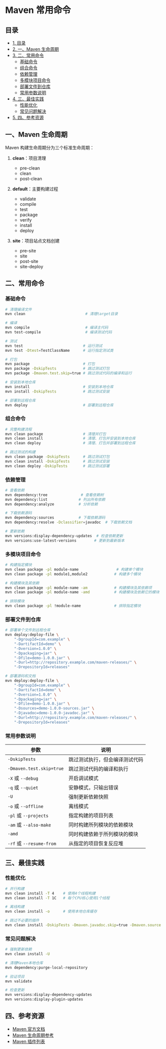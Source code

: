 # Maven 常用命令

## 目录
- [1. 目录](#目录)
- [2. 一、Maven 生命周期](#一maven-生命周期)
- [3. 二、常用命令](#二常用命令)
    - [基础命令](#基础命令)
    - [组合命令](#组合命令)
    - [依赖管理](#依赖管理)
    - [多模块项目命令](#多模块项目命令)
    - [部署文件到仓库](#部署文件到仓库)
    - [常用参数说明](#常用参数说明)
- [4. 三、最佳实践](#三最佳实践)
    - [性能优化](#性能优化)
    - [常见问题解决](#常见问题解决)
- [5. 四、参考资源](#四参考资源)



## 一、Maven 生命周期

Maven 构建生命周期分为三个标准生命周期：

1. **clean**：项目清理
   - pre-clean
   - clean
   - post-clean

2. **default**：主要构建过程
   - validate
   - compile
   - test
   - package
   - verify
   - install
   - deploy

3. **site**：项目站点文档创建
   - pre-site
   - site
   - post-site
   - site-deploy

## 二、常用命令

### 基础命令

```bash
# 清理编译文件
mvn clean                           # 清理target目录

# 编译
mvn compile                         # 编译主代码
mvn test-compile                    # 编译测试代码

# 测试
mvn test                           # 运行测试
mvn test -Dtest=TestClassName      # 运行指定测试类

# 打包
mvn package                        # 打包
mvn package -DskipTests            # 跳过测试打包
mvn package -Dmaven.test.skip=true # 跳过测试代码的编译和运行

# 安装到本地仓库
mvn install                        # 安装到本地仓库
mvn install -DskipTests            # 跳过测试安装

# 部署到远程仓库
mvn deploy                         # 部署到远程仓库
```

### 组合命令

```bash
# 完整构建流程
mvn clean package                  # 清理并打包
mvn clean install                  # 清理、打包并安装到本地仓库
mvn clean deploy                   # 清理、打包并部署到远程仓库

# 跳过测试的构建
mvn clean package -DskipTests      # 跳过测试打包
mvn clean install -DskipTests      # 跳过测试安装
mvn clean deploy -DskipTests       # 跳过测试部署
```

### 依赖管理

```bash
# 查看依赖
mvn dependency:tree               # 查看依赖树
mvn dependency:list              # 列出所有依赖
mvn dependency:analyze           # 分析依赖

# 下载依赖源码
mvn dependency:sources           # 下载依赖源码
mvn dependency:resolve -Dclassifier=javadoc  # 下载依赖文档

# 更新依赖
mvn versions:display-dependency-updates  # 检查依赖更新
mvn versions:use-latest-versions        # 更新到最新版本
```

### 多模块项目命令

```bash
# 构建指定模块
mvn clean package -pl module-name                 # 构建单个模块
mvn clean package -pl module1,module2            # 构建多个模块

# 构建模块及其依赖
mvn clean package -pl module-name -am            # 构建模块及其依赖项
mvn clean package -pl module-name -amd           # 构建模块及依赖它的模块

# 排除模块
mvn clean package -pl !module-name               # 排除指定模块
```

### 部署文件到仓库

```bash
# 部署单个文件到远程仓库
mvn deploy:deploy-file \
    "-DgroupId=com.example" \
    "-DartifactId=demo" \
    "-Dversion=1.0.0" \
    "-Dpackaging=jar" \
    "-Dfile=demo-1.0.0.jar" \
    "-Durl=http://repository.example.com/maven-releases/" \
    "-DrepositoryId=releases"

# 部署源码和文档
mvn deploy:deploy-file \
    "-DgroupId=com.example" \
    "-DartifactId=demo" \
    "-Dversion=1.0.0" \
    "-Dpackaging=jar" \
    "-Dfile=demo-1.0.0.jar" \
    "-Dsources=demo-1.0.0-sources.jar" \
    "-Djavadoc=demo-1.0.0-javadoc.jar" \
    "-Durl=http://repository.example.com/maven-releases/" \
    "-DrepositoryId=releases"
```

### 常用参数说明

| 参数                      | 说明                                          |
|-------------------------|---------------------------------------------|
| `-DskipTests`           | 跳过测试执行，但会编译测试代码                          |
| `-Dmaven.test.skip=true`| 跳过测试代码的编译和执行                              |
| `-X` 或 `--debug`        | 开启调试模式                                     |
| `-q` 或 `--quiet`        | 安静模式，只输出错误                                |
| `-U`                    | 强制更新依赖快照                                  |
| `-o` 或 `--offline`      | 离线模式                                       |
| `-pl` 或 `--projects`    | 指定构建的项目列表                                 |
| `-am` 或 `--also-make`   | 同时构建所列模块的依赖模块                            |
| `-amd`                  | 同时构建依赖于所列模块的模块                           |
| `-rf` 或 `--resume-from` | 从指定的项目恢复反应堆                              |

## 三、最佳实践

### 性能优化

```bash
# 并行构建
mvn clean install -T 4    # 使用4个线程构建
mvn clean install -T 1C   # 每个CPU核心使用1个线程

# 离线构建
mvn clean install -o      # 使用本地仓库缓存

# 跳过不必要的插件
mvn clean install -DskipTests -Dmaven.javadoc.skip=true -Dmaven.source.skip=true
```

### 常见问题解决

```bash
# 强制更新依赖
mvn clean install -U

# 清理Maven本地仓库
mvn dependency:purge-local-repository

# 验证项目
mvn validate

# 检查更新
mvn versions:display-dependency-updates
mvn versions:display-plugin-updates
```

## 四、参考资源

- [Maven 官方文档](https://maven.apache.org/guides/index.html)
- [Maven 生命周期参考](https://maven.apache.org/guides/introduction/introduction-to-the-lifecycle.html)
- [Maven 插件列表](https://maven.apache.org/plugins/)
